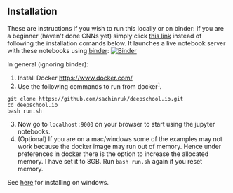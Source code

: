 ## Installation
These are instructions if you wish to run this locally or on binder:
If you are a beginner (haven't done CNNs yet) simply click [this link](https://mybinder.org/v2/gh/sachinruk/deepschool.io/master) instead of following the installation comands below. It launches a live notebook server with these notebooks using [binder](https://beta.mybinder.org/): [![Binder](https://mybinder.org/badge.svg)](https://mybinder.org/v2/gh/sachinruk/deepschool.io/master)

In general (ignoring binder):
1. Install Docker https://www.docker.com/
2. Use the following commands to run from docker<sup>[1](#myfootnote1)</sup>.
```
git clone https://github.com/sachinruk/deepschool.io.git
cd deepschool.io
bash run.sh
```
3. Now go to `localhost:9000` on your browser to start using the jupyter notebooks.
4. (Optional) If you are on a mac/windows some of the examples may not work because the docker image may run out of memory. Hence under preferences in docker there is the option to increase the allocated memory. I have set it to 8GB. Run `bash run.sh` again if you reset memory.

See [here](./misc/windows_instructions.md) for installing on windows.